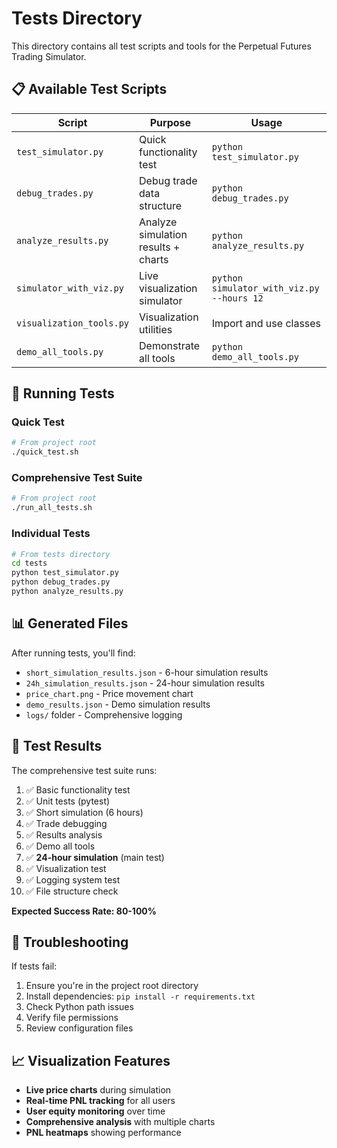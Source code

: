 # Tests Directory

This directory contains all test scripts and tools for the Perpetual Futures Trading Simulator.

## 📋 Available Test Scripts

| Script | Purpose | Usage |
|--------|---------|-------|
| `test_simulator.py` | Quick functionality test | `python test_simulator.py` |
| `debug_trades.py` | Debug trade data structure | `python debug_trades.py` |
| `analyze_results.py` | Analyze simulation results + charts | `python analyze_results.py` |
| `simulator_with_viz.py` | Live visualization simulator | `python simulator_with_viz.py --hours 12` |
| `visualization_tools.py` | Visualization utilities | Import and use classes |
| `demo_all_tools.py` | Demonstrate all tools | `python demo_all_tools.py` |

## 🚀 Running Tests

### Quick Test
```bash
# From project root
./quick_test.sh
```

### Comprehensive Test Suite
```bash
# From project root
./run_all_tests.sh
```

### Individual Tests
```bash
# From tests directory
cd tests
python test_simulator.py
python debug_trades.py
python analyze_results.py
```

## 📊 Generated Files

After running tests, you'll find:

- `short_simulation_results.json` - 6-hour simulation results
- `24h_simulation_results.json` - 24-hour simulation results  
- `price_chart.png` - Price movement chart
- `demo_results.json` - Demo simulation results
- `logs/` folder - Comprehensive logging

## 🎯 Test Results

The comprehensive test suite runs:
1. ✅ Basic functionality test
2. ✅ Unit tests (pytest)
3. ✅ Short simulation (6 hours)
4. ✅ Trade debugging
5. ✅ Results analysis
6. ✅ Demo all tools
7. ✅ **24-hour simulation** (main test)
8. ✅ Visualization test
9. ✅ Logging system test
10. ✅ File structure check

**Expected Success Rate: 80-100%**

## 🔧 Troubleshooting

If tests fail:
1. Ensure you're in the project root directory
2. Install dependencies: `pip install -r requirements.txt`
3. Check Python path issues
4. Verify file permissions
5. Review configuration files

## 📈 Visualization Features

- **Live price charts** during simulation
- **Real-time PNL tracking** for all users
- **User equity monitoring** over time
- **Comprehensive analysis** with multiple charts
- **PNL heatmaps** showing performance
